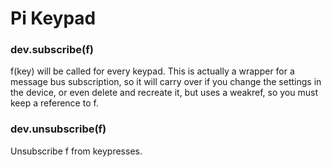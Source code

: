 # Pi Keypad


### dev.subscribe(f)

f(key) will be called for every keypad.  This is actually a wrapper for a message bus subscription, so it will carry over if
you change the settings in the device, or even delete and recreate it, but uses a weakref, so you must keep a reference to f.

### dev.unsubscribe(f)
Unsubscribe f from keypresses.

